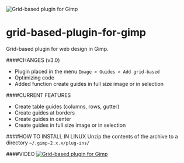 ![Grid-based plugin for Gimp](https://drive.google.com/uc?id=0B9XXnF3rNTBkZ3lvWGRuOFFTZUk)

# grid-based-plugin-for-gimp
Grid-based plugin for web design in Gimp.

####CHANGES (v3.0)
- Plugin placed in the menu `Image > Guides > Add grid-based`
- Optimizing code
- Added function create guides in full size image or in selection

####CURRENT FEATURES
- Create table guides (columns, rows, gutter)
- Create guides at borders
- Create guides in center
- Create guides in full size image or in selection

####HOW TO INSTALL IN LINUX
Unzip the contents of the archive to a directory `~/.gimp-2.x.x/plug-ins/`

####VIDEO
[![Grid-based plugin for Gimp](http://img.youtube.com/vi/SLiS5oY0VRQ/0.jpg)](http://www.youtube.com/watch?v=SLiS5oY0VRQ)
